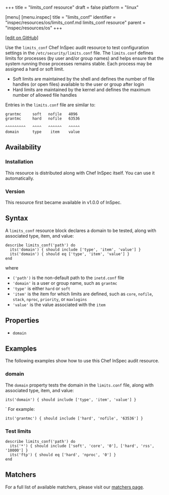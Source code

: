 +++
title = "limits_conf resource"
draft = false
platform = "linux"

[menu]
  [menu.inspec]
    title = "limits_conf"
    identifier = "inspec/resources/os/limits_conf.md limits_conf resource"
    parent = "inspec/resources/os"
+++

[\[edit on GitHub\]](https://github.com/inspec/inspec/blob/master/docs-chef-io/content/inspec/resources/limits_conf.md)

Use the `limits_conf` Chef InSpec audit resource to test configuration settings in the `/etc/security/limits.conf` file. The `limits.conf` defines limits for processes (by user and/or group names) and helps ensure that the system running those processes remains stable. Each process may be assigned a hard or soft limit.

- Soft limits are maintained by the shell and defines the number of file handles (or open files) available to the user or group after login
- Hard limits are maintained by the kernel and defines the maximum number of allowed file handles

Entries in the `limits.conf` file are similar to:

    grantmc     soft   nofile   4096
    grantmc     hard   nofile   63536

    ^^^^^^^^^   ^^^^   ^^^^^^   ^^^^^
    domain      type    item    value

## Availability

### Installation

This resource is distributed along with Chef InSpec itself. You can use it automatically.

### Version

This resource first became available in v1.0.0 of InSpec.

## Syntax

A `limits_conf` resource block declares a domain to be tested, along with associated type, item, and value:

    describe limits_conf('path') do
      its('domain') { should include ['type', 'item', 'value'] }
      its('domain') { should eq ['type', 'item', 'value'] }
    end

where

- `('path')` is the non-default path to the `inetd.conf` file
- `'domain'` is a user or group name, such as `grantmc`
- `'type'` is either `hard` or `soft`
- `'item'` is the item for which limits are defined, such as `core`, `nofile`, `stack`, `nproc`, `priority`, or `maxlogins`
- `'value'` is the value associated with the `item`

## Properties

- `domain`

## Examples

The following examples show how to use this Chef InSpec audit resource.

### domain

The `domain` property tests the domain in the `limits.conf` file, along with associated type, item, and value:

    its('domain') { should include ['type', 'item', 'value'] }

`
For example:

    its('grantmc') { should include ['hard', 'nofile', '63536'] }

### Test limits

    describe limits_conf('path') do
      its('*') { should include ['soft', 'core', '0'], ['hard', 'rss', '10000'] }
      its('ftp') { should eq ['hard', 'nproc', '0'] }
    end

## Matchers

For a full list of available matchers, please visit our [matchers page](/inspec/matchers/).
